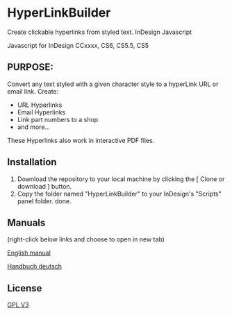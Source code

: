 # HyperLinkBuilder
Create clickable hyperlinks from styled text. InDesign Javascript

Javascript for InDesign CCxxxx, CS6, CS5.5, CS5

## PURPOSE:
Convert any text styled with a given character style to a hyperLink URL or email link.
Create:
- URL Hyperlinks
- Email Hyperlinks
- Link part numbers to a shop
- and more...

These Hyperlinks also work in interactive PDF files.

## Installation
1. Download the repository to your local machine by clicking the [ Clone or download ] button.
2. Copy the folder named "HyperLinkBuilder" to your InDesign's "Scripts" panel folder.
done.

## Manuals
(right-click below links and choose to open in new tab)

<a href="http://www.aiedv.ch/downloads/download.php?f=HyperLinkBuilder_manual&ref=github" target="_blank">English manual</a>

<a href="http://www.aiedv.ch/downloads/download.php?f=HyperLinkBuilder_manual_de&ref=github" target="_blank">Handbuch deutsch</a>


## License
[GPL V3](gpl-3.0.md)
